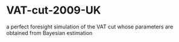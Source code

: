 # VAT-cut-2009-UK
a perfect foresight simulation of the VAT cut whose parameters are obtained from Bayesian estimation
